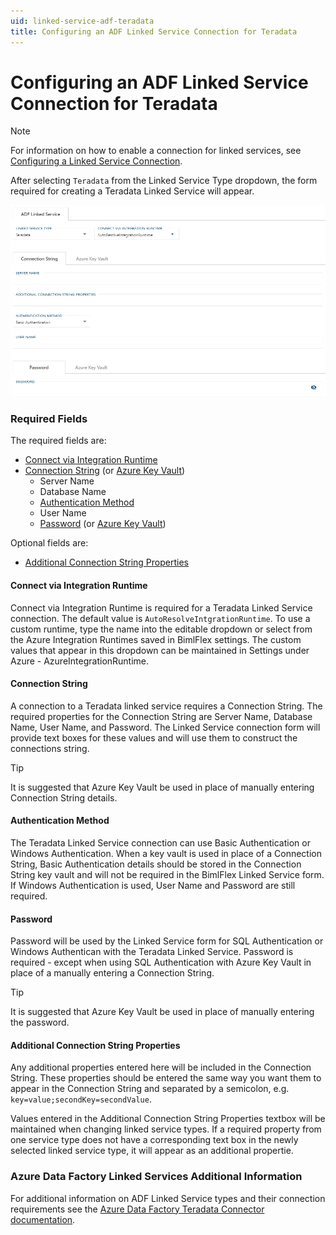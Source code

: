 ```yaml
---
uid: linked-service-adf-teradata
title: Configuring an ADF Linked Service Connection for Teradata
---
```

# Configuring an ADF Linked Service Connection for Teradata

> [!NOTE]
> For information on how to enable a connection for linked services, see [Configuring a Linked Service Connection](create-linked-service-connection.md).

[//]: # (TODO List of stages, connection types, and system types that can use Teradata)

After selecting `Teradata` from the Linked Service Type dropdown, the form required for creating a Teradata Linked Service will appear.

![Teradata Linked Service Form -center -50%](images/bimlflex-ss-app-connections-adf-teradata-form.png "Teradata Linked Service Form")

### Required Fields

The required fields are:

+ [Connect via Integration Runtime](#connect-via-integration-runtime)
+ [Connection String](#connection-string) (or [Azure Key Vault](create-linked-service-connection.md#azure-data-factory-linked-services-and-azure-key-vault))
  + Server Name
  + Database Name
  + [Authentication Method](#authentication-method)
  + User Name
  + [Password](#password) (or [Azure Key Vault](create-linked-service-connection.md#azure-data-factory-linked-services-and-azure-key-vault))

Optional fields are:

+ [Additional Connection String Properties](#additional-connection-string-properties)

#### Connect via Integration Runtime

Connect via Integration Runtime is required for a Teradata Linked Service connection. The default value is `AutoResolveIntgrationRuntime`. To use a custom runtime, type the name into the editable dropdown or select from the Azure Integration Runtimes saved in BimlFlex settings. The custom values that appear in this dropdown can be maintained in Settings under Azure - AzureIntegrationRuntime.

#### Connection String

A connection to a Teradata linked service requires a Connection String. The required properties for the Connection String are Server Name, Database Name, User Name, and Password. The Linked Service connection form will provide text boxes for these values and will use them to construct the connections string.

> [!TIP]
> It is suggested that Azure Key Vault be used in place of manually entering Connection String details.

#### Authentication Method

The Teradata Linked Service connection can use Basic Authentication or Windows Authentication. When a key vault is used in place of a Connection String, Basic Authentication details should be stored in the Connection String key vault and will not be required in the BimlFlex Linked Service form. If Windows Authentication is used, User Name and Password are still required.

#### Password

Password will be used by the Linked Service form for SQL Authentication or Windows Authentican with the Teradata Linked Service. Password is required - except when using SQL Authentication with Azure Key Vault in place of a manually entering a Connection String.

> [!TIP]
> It is suggested that Azure Key Vault be used in place of manually entering the password.

#### Additional Connection String Properties

Any additional properties entered here will be included in the Connection String. These properties should be entered the same way you want them to appear in the Connection String and separated by a semicolon, e.g. `key=value;secondKey=secondValue`.

Values entered in the Additional Connection String Properties textbox will be maintained when changing linked service types. If a required property from one service type does not have a corresponding text box in the newly selected linked service type, it will appear as an additional propertie.

### Azure Data Factory Linked Services Additional Information

For additional information on ADF Linked Service types and their connection requirements see the [Azure Data Factory Teradata Connector documentation](https://docs.microsoft.com/en-us/azure/data-factory/connector-teradata).
